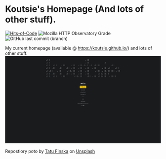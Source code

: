 # Koutsie's Homepage (And lots of other stuff).

[![Hits-of-Code](https://hitsofcode.com/github/koutsie/koutsie.github.io)](https://hitsofcode.com/github/koutsie/koutsie.github.io/view)
![Mozilla HTTP Observatory Grade](https://img.shields.io/mozilla-observatory/grade/koutsie.github.io?publish)
![GitHub last commit (branch)](https://img.shields.io/github/last-commit/koutsie/koutsie.github.io/master)

My current homepage (available @ https://koutsie.github.io/) and lots of other stuff. <br />
![screenshotofthhepage](screenshot.png)

<span>Repostiory poto by <a href="https://unsplash.com/@tatu234?utm_source=unsplash&amp;utm_medium=referral&amp;utm_content=creditCopyText">Tatu Finska</a> on <a href="https://unsplash.com/s/photos/sauna?utm_source=unsplash&amp;utm_medium=referral&amp;utm_content=creditCopyText">Unsplash</a></span>
